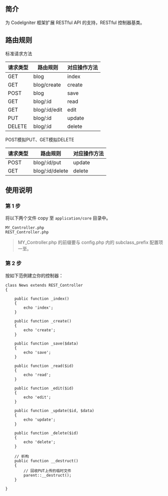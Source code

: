 ## 简介

为 CodeIgniter 框架扩展 RESTful API 的支持，RESTful 控制器基类。

## 路由规则

标准请求方法

请求类型 | 路由规则 | 对应操作方法
---|---|---
GET | blog | index
GET | blog/create | create
POST | blog | save
GET | blog/:id | read
GET | blog/:id/edit | edit
PUT | blog/:id | update
DELETE | blog/:id | delete

POST模拟PUT、GET模拟DELETE

请求类型 | 路由规则 | 对应操作方法
---|---|---
POST | blog/:id/put | update
GET | blog/:id/delete | delete

## 使用说明

### 第 1 步

将以下两个文件 copy 至 `application/core` 目录中。

```
MY_Controller.php
REST_Controller.php
```

> MY_Controller.php 的前缀要与 config.php 内的 subclass_prefix 配置项一至。

### 第 2 步

按如下范例建立你的控制器：

```
class News extends REST_Controller
{

    public function _index()
    {
        echo 'index';
    }

    public function _create()
    {
        echo 'create';
    }

    public function _save($data)
    {
        echo 'save';
    }

    public function _read($id)
    {
        echo 'read';
    }

    public function _edit($id)
    {
        echo 'edit';
    }

    public function _update($id, $data)
    {
        echo 'update';
    }

    public function _delete($id)
    {
        echo 'delete';
    }

    // 析构
    public function __destruct()
    {
    	// 回收PUT上传的临时文件
        parent::__destruct();
    }

}
```